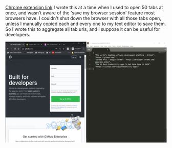 [Chrome extension link](https://chrome.google.com/webstore/detail/gofetchmylinks/bkabeofnoihnlfmihifdbagohgbmmndo)
I wrote this at a time when I used to open 50 tabs at once, and wasn't aware of the 'save my browser session' feature most browsers have. I couldn't shut down the browser with all those tabs open, unless I manually copied each and every one to my text editor to save them. So I wrote this to aggregate all tab urls, and I suppose it can be useful for developers.

![screenshot](working.png)


